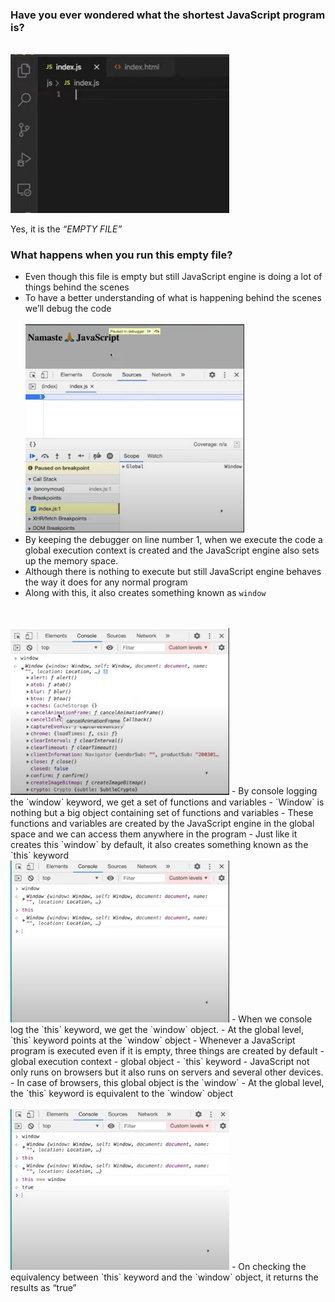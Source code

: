 ### Have you ever wondered what the shortest JavaScript program is?

<br><img src="images/code.png" width=350px/>


Yes, it is the *“EMPTY FILE”*

### What happens when you run this empty file?

- Even though this file is empty but still JavaScript engine is doing a lot of things behind the scenes 
- To have a better understanding of what is happening behind the scenes we’ll debug the code<br>
<br><img src="images/debug1.png" width=350px/>
- By keeping the debugger on line number 1, when we execute the code a global execution context is created and the JavaScript engine also sets up the memory space. 
- Although there is nothing to execute but still JavaScript engine behaves the way it does for any normal program 
- Along with this, it also creates something known as `window`
<br>
<br><img src="images/debug2.png" width=350px/>
- By console logging the `window` keyword, we get a set of functions and variables
- `Window` is nothing but a big object containing set of functions and variables
- These functions and  variables are created by the JavaScript engine in the global space and we can access them anywhere in the program
- Just like it creates this `window` by default, it also creates something known as the `this` keyword  
<br><img src="images/debug3.png" width=350px/>
- When we console log the `this` keyword, we get the `window` object. 
- At the global level, `this` keyword points at the `window` object
- Whenever a JavaScript program is executed even if it is empty, three things are created by default
	- global execution context
	- global object
	-  `this` keyword
- JavaScript not only runs on browsers but it also runs on servers and several other devices.
- In case of browsers, this global object is the `window`
- At the global level, the `this` keyword is equivalent to the `window` object <br>
<br><img src="images/debug4.png" width=350px/>
- On checking the equivalency between `this` keyword and the `window` object, it returns the results as “true”